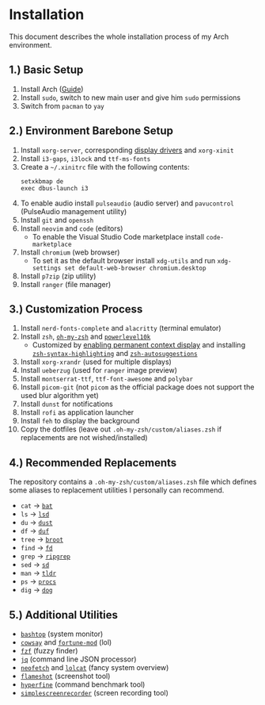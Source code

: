 # Installation

This document describes the whole installation process of my Arch environment.

## 1.) Basic Setup

1. Install Arch ([Guide](https://wiki.archlinux.org/title/Installation_guide))
2. Install `sudo`, switch to new main user and give him `sudo` permissions
3. Switch from `pacman` to `yay`

## 2.) Environment Barebone Setup

1. Install `xorg-server`, corresponding [display drivers](https://wiki.archlinux.org/title/Xorg#Driver_installation) and `xorg-xinit`
2. Install `i3-gaps`, `i3lock` and `ttf-ms-fonts`
3. Create a `~/.xinitrc` file with the following contents:
    ```
    setxkbmap de
    exec dbus-launch i3
    ```
4. To enable audio install `pulseaudio` (audio server) and `pavucontrol` (PulseAudio management utility)
5. Install `git` and `openssh`
6. Install `neovim` and `code` (editors)
    * To enable the Visual Studio Code marketplace install `code-marketplace`
7. Install `chromium` (web browser)
    * To set it as the default browser install `xdg-utils` and run `xdg-settings set default-web-browser chromium.desktop`
8. Install `p7zip` (zip utility)
9. Install `ranger` (file manager)

## 3.) Customization Process

1. Install `nerd-fonts-complete` and `alacritty` (terminal emulator)
2. Install `zsh`, [`oh-my-zsh`](https://github.com/ohmyzsh/ohmyzsh#basic-installation) and [`powerlevel10k`](https://github.com/romkatv/powerlevel10k#oh-my-zsh)
    * Customized by [enabling permanent context display](https://github.com/romkatv/powerlevel10k#how-do-i-add-username-andor-hostname-to-prompt) and installing [`zsh-syntax-highlighting`](https://github.com/zsh-users/zsh-syntax-highlighting) and [`zsh-autosuggestions`](https://github.com/zsh-users/zsh-autosuggestions)
3. Install `xorg-xrandr` (used for multiple displays)
4. Install `ueberzug` (used for `ranger` image preview)
5. Install `montserrat-ttf`, `ttf-font-awesome` and `polybar`
6. Install `picom-git` (not `picom` as the official package does not support the used blur algorithm yet)
7. Install `dunst` for notifications
8. Install `rofi` as application launcher
9. Install `feh` to display the background
10. Copy the dotfiles (leave out `.oh-my-zsh/custom/aliases.zsh` if replacements are not wished/installed)

## 4.) Recommended Replacements

The repository contains a `.oh-my-zsh/custom/aliases.zsh` file which defines some aliases to replacement utilities I personally can recommend.

* `cat` -> [`bat`](https://github.com/sharkdp/bat)
* `ls` -> [`lsd`](https://github.com/Peltoche/lsd)
* `du` -> [`dust`](https://github.com/bootandy/dust)
* `df` -> [`duf`](https://github.com/muesli/duf)
* `tree` -> [`broot`](https://github.com/Canop/broot)
* `find` -> [`fd`](https://github.com/sharkdp/fd)
* `grep` -> [`ripgrep`](https://github.com/BurntSushi/ripgrep)
* `sed` -> [`sd`](https://github.com/chmln/sd)
* `man` -> [`tldr`](https://github.com/tldr-pages/tldr)
* `ps` -> [`procs`](https://github.com/dalance/procs)
* `dig` -> [`dog`](https://github.com/ogham/dog)

## 5.) Additional Utilities

* [`bashtop`](https://github.com/aristocratos/bashtop) (system monitor)
* [`cowsay`](https://github.com/piuccio/cowsay) and [`fortune-mod`](https://github.com/shlomif/fortune-mod) (lol)
* [`fzf`](https://github.com/junegunn/fzf) (fuzzy finder)
* [`jq`](https://github.com/stedolan/jq) (command line JSON processor)
* [`neofetch`](https://github.com/dylanaraps/neofetch) and [`lolcat`](https://github.com/busyloop/lolcat) (fancy system overview)
* [`flameshot`](https://github.com/flameshot-org/flameshot) (screenshot tool)
* [`hyperfine`](https://github.com/sharkdp/hyperfine) (command benchmark tool)
* [`simplescreenrecorder`](https://github.com/MaartenBaert/ssr) (screen recording tool)
